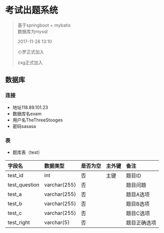 # 考试出题系统

> 基于springboot + mybatis<br>
> 数据库为mysql
>
> 2017-11-28 13:10
>
> 小罗正式加入
>
> zxg正式加入

## 数据库
### 连接
* 地址118.89.101.23
* 数据库名exam
* 用户名TheThreeStooges
* 密码sasasa
### 表
* 题库表（test）

|字段名|数据类型|是否为空|主外键|备注|
|:--|:--|:--|:--|:--|
|test_id|int|否|主键|题目ID|
|test_question|varchar(255)|否||题目问题|
|test_a|varchar(255)|否||题目A选项|
|test_b|varchar(255)|否||题目B选项|
|test_c|varchar(255)|否||题目C选项|
|test_right|varchar(5)|否||题目正确选项|
